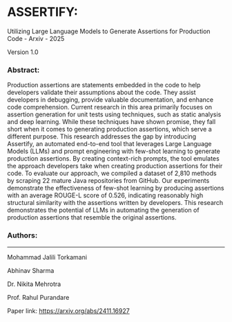 # ASSERTIFY: 
Utilizing Large Language Models to Generate Assertions for Production Code - Arxiv - 2025

Version 1.0

### Abstract:
Production assertions are statements embedded in the code to help developers validate their assumptions about the code. They assist developers in debugging, provide valuable documentation, and enhance code comprehension. Current research in this area primarily focuses on assertion generation for unit tests using techniques, such as static analysis and deep learning. While these techniques have shown promise, they fall short when it comes to generating production assertions, which serve a different purpose.
This research addresses the gap by introducing Assertify, an automated end-to-end tool that leverages Large Language Models (LLMs) and prompt engineering with few-shot learning to generate production assertions. By creating context-rich prompts, the tool emulates the approach developers take when creating production assertions for their code. To evaluate our approach, we compiled a dataset of 2,810 methods by scraping 22 mature Java repositories from GitHub. Our experiments demonstrate the effectiveness of few-shot learning by producing assertions with an average ROUGE-L score of 0.526, indicating reasonably high structural similarity with the assertions written by developers. This research demonstrates the potential of LLMs in automating the generation of production assertions that resemble the original assertions.


### Authors:
-------------------
Mohammad Jalili Torkamani

Abhinav Sharma

Dr. Nikita Mehrotra

Prof. Rahul Purandare

Paper link: https://arxiv.org/abs/2411.16927 
